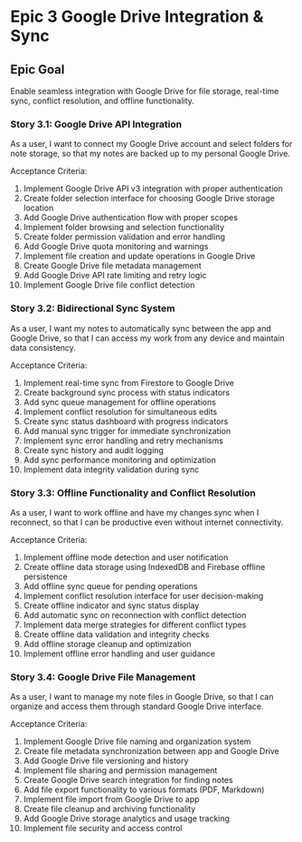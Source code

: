 # Epic 3 Google Drive Integration & Sync

## Epic Goal

Enable seamless integration with Google Drive for file storage, real-time sync, conflict resolution, and offline functionality.

### Story 3.1: Google Drive API Integration

As a user,
I want to connect my Google Drive account and select folders for note storage,
so that my notes are backed up to my personal Google Drive.

Acceptance Criteria:

1. Implement Google Drive API v3 integration with proper authentication
2. Create folder selection interface for choosing Google Drive storage location
3. Add Google Drive authentication flow with proper scopes
4. Implement folder browsing and selection functionality
5. Create folder permission validation and error handling
6. Add Google Drive quota monitoring and warnings
7. Implement file creation and update operations in Google Drive
8. Create Google Drive file metadata management
9. Add Google Drive API rate limiting and retry logic
10. Implement Google Drive file conflict detection

### Story 3.2: Bidirectional Sync System

As a user,
I want my notes to automatically sync between the app and Google Drive,
so that I can access my work from any device and maintain data consistency.

Acceptance Criteria:

1. Implement real-time sync from Firestore to Google Drive
2. Create background sync process with status indicators
3. Add sync queue management for offline operations
4. Implement conflict resolution for simultaneous edits
5. Create sync status dashboard with progress indicators
6. Add manual sync trigger for immediate synchronization
7. Implement sync error handling and retry mechanisms
8. Create sync history and audit logging
9. Add sync performance monitoring and optimization
10. Implement data integrity validation during sync

### Story 3.3: Offline Functionality and Conflict Resolution

As a user,
I want to work offline and have my changes sync when I reconnect,
so that I can be productive even without internet connectivity.

Acceptance Criteria:

1. Implement offline mode detection and user notification
2. Create offline data storage using IndexedDB and Firebase offline persistence
3. Add offline sync queue for pending operations
4. Implement conflict resolution interface for user decision-making
5. Create offline indicator and sync status display
6. Add automatic sync on reconnection with conflict detection
7. Implement data merge strategies for different conflict types
8. Create offline data validation and integrity checks
9. Add offline storage cleanup and optimization
10. Implement offline error handling and user guidance

### Story 3.4: Google Drive File Management

As a user,
I want to manage my note files in Google Drive,
so that I can organize and access them through standard Google Drive interface.

Acceptance Criteria:

1. Implement Google Drive file naming and organization system
2. Create file metadata synchronization between app and Google Drive
3. Add Google Drive file versioning and history
4. Implement file sharing and permission management
5. Create Google Drive search integration for finding notes
6. Add file export functionality to various formats (PDF, Markdown)
7. Implement file import from Google Drive to app
8. Create file cleanup and archiving functionality
9. Add Google Drive storage analytics and usage tracking
10. Implement file security and access control
